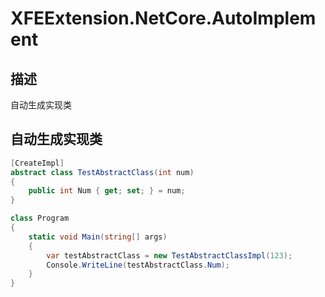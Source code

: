 # XFEExtension.NetCore.AutoImplement

## 描述

自动生成实现类

## 自动生成实现类

```csharp
[CreateImpl]
abstract class TestAbstractClass(int num)
{
    public int Num { get; set; } = num;
}

class Program
{
    static void Main(string[] args)
    {
        var testAbstractClass = new TestAbstractClassImpl(123);
        Console.WriteLine(testAbstractClass.Num);
    }
}
```
